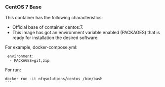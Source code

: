 ### CentOS 7 Base

This container has the following characteristics:
- Official base of container centos:7.
- This image has got an environment variable enabled  (PACKAGES) that is ready for installation the desired software.

For example, docker-compose.yml:
```
 environment:
  - PACKAGES=git,zip
```

For run:
````
docker run -it nfqsolutions/centos /bin/bash 
```